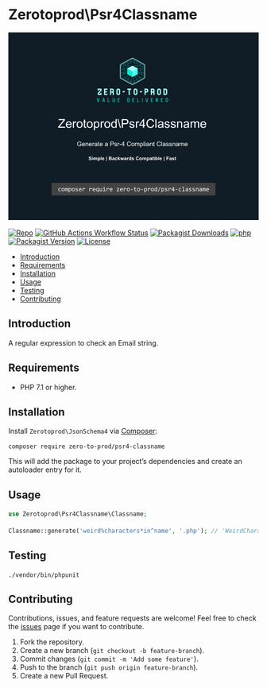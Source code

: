 # Zerotoprod\Psr4Classname

![](./logo.png)

[![Repo](https://img.shields.io/badge/github-gray?logo=github)](https://github.com/zero-to-prod/psr4-classname)
[![GitHub Actions Workflow Status](https://img.shields.io/github/actions/workflow/status/zero-to-prod/psr4-classname/test.yml?label=tests)](https://github.com/zero-to-prod/psr4-classname/actions)
[![Packagist Downloads](https://img.shields.io/packagist/dt/zero-to-prod/psr4-classname?color=blue)](https://packagist.org/packages/zero-to-prod/psr4-classname/stats)
[![php](https://img.shields.io/packagist/php-v/zero-to-prod/psr4-classname.svg?color=purple)](https://packagist.org/packages/zero-to-prod/psr4-classname/stats)
[![Packagist Version](https://img.shields.io/packagist/v/zero-to-prod/psr4-classname?color=f28d1a)](https://packagist.org/packages/zero-to-prod/psr4-classname)
[![License](https://img.shields.io/packagist/l/zero-to-prod/psr4-classname?color=pink)](https://github.com/zero-to-prod/psr4-classname/blob/main/LICENSE.md)

- [Introduction](#introduction)
- [Requirements](#requirements)
- [Installation](#installation)
- [Usage](#usage)
- [Testing](#testing)
- [Contributing](#contributing)

## Introduction

A regular expression to check an Email string.

## Requirements

- PHP 7.1 or higher.

## Installation

Install `Zerotoprod\JsonSchema4` via [Composer](https://getcomposer.org/):

```shell
composer require zero-to-prod/psr4-classname
```

This will add the package to your project’s dependencies and create an autoloader entry for it.

## Usage

```php
use Zerotoprod\Psr4Classname\Classname;

Classname::generate('weird%characters*in^name', '.php'); // 'WeirdCharactersInName.php';
```

## Testing

```shell
./vendor/bin/phpunit
```

## Contributing

Contributions, issues, and feature requests are welcome!
Feel free to check the [issues](https://github.com/zero-to-prod/omdb/issues) page if you want to contribute.

1. Fork the repository.
2. Create a new branch (`git checkout -b feature-branch`).
3. Commit changes (`git commit -m 'Add some feature'`).
4. Push to the branch (`git push origin feature-branch`).
5. Create a new Pull Request.